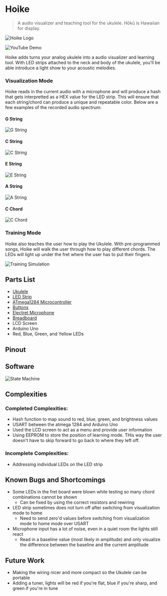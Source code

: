 # Hoike
> A audio visualizer and teaching tool for the ukulele. Hōkū is Hawaiian for display.

![Hoike Logo](https://imgur.com/ZAtH7ig.png)

![YouTube Demo](#)

Hoike adds turns your analog ukulele into a audio visualizer and learning tool. With LED strips attached to the neck and
body of the ukulele, you'll be able introduce a light show to your acoustic melodies.

### Visualization Mode

Hoike reads in the current audio with a microphone and will produce a hash that gets interpretted as a HEX value for the LED strip. This will ensure that each string/chord can produce a unique and repeatable color. Below are a few examples of the recorded audio spectrum:

#### G String
![G String](https://i.imgur.com/rGY9TQ0.jpg)

#### C String
![C String](https://imgur.com/opUocq5.jpg)

#### E String
![E String](https://imgur.com/sHS8DIM.jpg)

#### A String
![A String](https://imgur.com/EISc07D.jpg)

#### C Chord
![C Chord](https://imgur.com/UPGMNuJ.jpg)

### Training Mode

Hoike also teaches the user how to play the Ukulele. With pre-programmed songs, Hoike will walk the user through how to play different chords. The LEDs will light up under the fret where the user has to put their fingers.

![Training Simulation](https://imgur.com/3pOsYPl.gif)

## Parts List
* [Ukulele](https://www.amazon.com/gp/product/B00TUMK0CM/ref=oh_aui_detailpage_o03_s00?ie=UTF8&psc=1)
* [LED Strip](https://www.adafruit.com/product/1138)
* [ATmega1284 Microcontroller](http://www.microchip.com/wwwproducts/en/ATmega1284)
* [Buttons](https://www.adafruit.com/product/1010)
* [Electret Microphone](https://www.adafruit.com/product/1713)
* [Breadboard](https://www.adafruit.com/product/65)
* LCD Screen
* Arduino Uno
* Red, Blue, Green, and Yellow LEDs


## Pinout

## Software
![State Machine](https://imgur.com/tL3I6bu.jpg)

## Complexities

### Completed Complexities:
* Hash function to map sound to red, blue, green, and brightness values
* USART between the atmega 1284 and Arduino Uno
* Used the LCD screen to act as a menu and provide user information
* Using EEPROM to store the position of learning mode. THis way the user doesn't have to skip forward to go back to where they left off.

### Incomplete Complexities:
* Addressing individual LEDs on the LED strip

## Known Bugs and Shortcomings
* Some LEDs in the fret board were blown while testing so many chord combinations cannot be shown
  * Can be fixed by using the correct resistors and rewiring
* LED strip sometimes does not turn off after switching from visualization mode to home 
  * Need to send zero'd values before switching from visualization mode to home mode over USART
* Microphone input has a lot of noise, even in a quiet room the lights still react
  * Read in a baseline value (most likely in amplitude) and only visualize the difference between the baseline and the current amplitude

## Future Work
* Making the wiring nicer and more compact so the Ukulele can be portable
* Adding a tuner, lights will be red if you're flat, blue if you're sharp, and green if you're in tune
